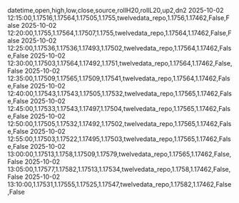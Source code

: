datetime,open,high,low,close,source,rollH20,rollL20,up2,dn2
2025-10-02 12:15:00,1.17516,1.17564,1.17505,1.1755,twelvedata_repo,1.1756,1.17462,False,False
2025-10-02 12:20:00,1.1755,1.17564,1.17507,1.1755,twelvedata_repo,1.17564,1.17462,False,False
2025-10-02 12:25:00,1.17536,1.17536,1.17493,1.17502,twelvedata_repo,1.17564,1.17462,False,False
2025-10-02 12:30:00,1.17503,1.17564,1.17492,1.1751,twelvedata_repo,1.17564,1.17462,False,False
2025-10-02 12:35:00,1.17509,1.17565,1.17509,1.17541,twelvedata_repo,1.17564,1.17462,False,False
2025-10-02 12:40:00,1.17543,1.17543,1.17505,1.17532,twelvedata_repo,1.17565,1.17462,False,False
2025-10-02 12:45:00,1.17533,1.17543,1.17497,1.17504,twelvedata_repo,1.17565,1.17462,False,False
2025-10-02 12:50:00,1.17505,1.17532,1.17492,1.17502,twelvedata_repo,1.17565,1.17462,False,False
2025-10-02 12:55:00,1.17503,1.17522,1.17495,1.17503,twelvedata_repo,1.17565,1.17462,False,False
2025-10-02 13:00:00,1.17513,1.1758,1.17509,1.17579,twelvedata_repo,1.17565,1.17462,False,False
2025-10-02 13:05:00,1.17577,1.17582,1.17513,1.17534,twelvedata_repo,1.1758,1.17462,False,False
2025-10-02 13:10:00,1.17531,1.17555,1.17525,1.17547,twelvedata_repo,1.17582,1.17462,False,False
